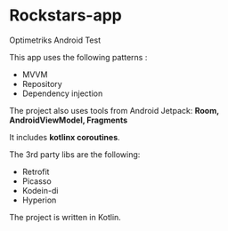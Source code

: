 # Rockstars-app
Optimetriks Android Test

This app uses the following patterns :
- MVVM
- Repository
- Dependency injection

The project also uses tools from Android Jetpack: **Room, AndroidViewModel, Fragments**

It includes **kotlinx coroutines**.

The 3rd party libs are the following:
- Retrofit
- Picasso
- Kodein-di
- Hyperion

The project is written in Kotlin.
